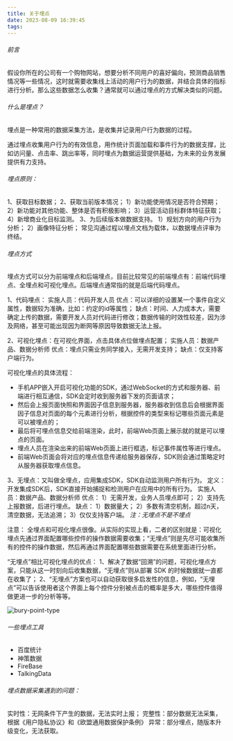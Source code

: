 ```yaml
---
title: 关于埋点
date: 2023-08-09 16:39:45
tags:
---
```


###### 前言

假设你所在的公司有一个购物网站，想要分析不同用户的喜好偏向，预测商品销售情况等一些情况，这时就需要收集线上活动的用户行为的数据，并结合具体的指标进行分析。那么这些数据怎么收集？通常就可以通过埋点的方式解决类似的问题。

###### 什么是埋点？
埋点是一种常用的数据采集方法，是收集并记录用户行为数据的过程。

通过埋点收集用户行为的有效信息，用作统计页面加载和事件行为的数据支撑，比如访问量、点击率、跳出率等，同时埋点为数据运营提供基础，为未来的业务发展提供有力支持。

###### 埋点原则：
1、获取目标数据；
2、获取当前版本情况；
    1）新功能使用情况是否符合预期；
    2）新功能对其他功能、整体是否有积极影响；
    3）运营活动目标群体特征获取；
    4）新增商业化目标监测。
3、为后续版本做数据支持。
    1）规划方向的用户行为分析；
    2）画像特征分析；
常见沟通过程以埋点文档为载体，以数据埋点评审为终结。

###### 埋点方式
埋点方式可以分为前端埋点和后端埋点，目前比较常见的前端埋点有：前端代码埋点、全埋点和可视化埋点。后端埋点通常指的就是后端代码埋点。

1、代码埋点：
实施人员：代码开发人员
优点：可以详细的设置某一个事件自定义属性，数据较为准确，比如：约定的id等属性；
缺点：时间、人力成本大，需要确定上传的数据，需要开发人员对代码进行修改；数据传输的时效性较差，因为涉及网络，甚至可能出现因为断网等原因导致数据无法上报。

2、可视化埋点：在可视化界面，点击具体点位做埋点配置；
实施人员：数据产品、数据分析师
优点：埋点只需业务同学接入，无需开发支持；
缺点：仅支持客户端行为。

可视化埋点的具体流程：
- 手机APP嵌入开启可视化功能的SDK，通过WebSocket的方式和服务器、前端进行相互通信，SDK会定时收到服务器下发的页面请求；
- 然后会上报页面快照和界面因子信息到服务器，服务器收到信息后会根据界面因子信息对页面的每个元素进行分析，根据控件的类型来标记哪些页面元素是可以被埋点的；
- 最后将可埋点信息交给前端渲染，此时，前端Web页面上展示就的就是可以埋点的页面。
- 埋点人员在渲染出来的前端Web页面上进行框选，标记事件属性等进行埋点。
- 前端Web页面会将对应的埋点信息传递给服务器保存，SDK则会通过策略定时从服务器获取埋点信息。

3、无埋点：又叫做全埋点，应用集成SDK，SDK自动监测用户所有行为。
定义：开发集成SDK后，SDK直接开始捕捉和检测用户在应用中的所有行为。
实施人员：数据产品、数据分析师
优点：
    1）无需开发，业务人员埋点即可；
    2）支持先上报数据，后进行埋点。
缺点：
    1）数据量大；
    2）多数有清空机制，超过n天，清空数据，无法追溯；
    3）仅仅支持客户端。
*注：无埋点不是不埋点*

注意：
全埋点和可视化埋点很像。从实际的实现上看，二者的区别就是：可视化埋点先通过界面配置哪些控件的操作数据需要收集；“无埋点”则是先尽可能收集所有的控件的操作数据，然后再通过界面配置哪些数据需要在系统里面进行分析。

“无埋点”相比可视化埋点的优点：
1、解决了数据“回溯”的问题，可视化埋点方案，只能从这一时刻向后收集数据，“无埋点”则从部署 SDK 的时候数据就一直都在收集了；
2、“无埋点”方案也可以自动获取很多启发性的信息，例如，“无埋点”可以告诉使用者这个界面上每个控件分别被点击的概率是多大，哪些控件值得做更进一步的分析等等。

![bury-point-type](bury_point_type.jpg)

###### 一些埋点工具
- 百度统计
- 神策数据
- FireBase
- TalkingData

###### 埋点数据采集遇到的问题：
实时性：无网条件下产生的数据，无法实时上报；
完整性：部分数据无法采集，根据《用户隐私协议》和《欧盟通用数据保护条例》
异常：部分埋点，随版本升级变化，无法获取。